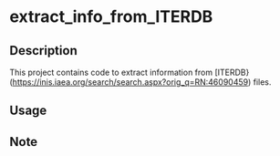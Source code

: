 # extract_info_from_ITERDB

## Description
This project contains code to extract information from [ITERDB}(https://inis.iaea.org/search/search.aspx?orig_q=RN:46090459) files.
## Usage

## Note
